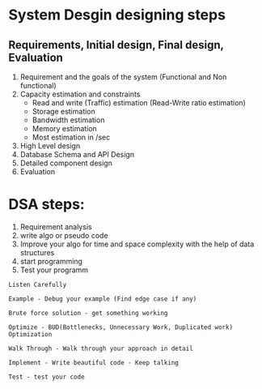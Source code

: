 # System Desgin designing steps
## Requirements, Initial design, Final design, Evaluation
1. Requirement and the goals of the system (Functional and Non functional)
2. Capacity estimation and constraints
    - Read and write (Traffic) estimation (Read-Write ratio estimation)
    - Storage estimation
    -  Bandwidth estimation
    - Memory estimation
    - Most estimation in /sec
3. High Level design
4. Database Schema and API Design
5. Detailed component design
6. Evaluation


# DSA steps:
1. Requirement analysis 
2. write algo or pseudo code
3. Improve your algo for time and space complexity with the help of data structures
4. start programming
5. Test your programm
```
Listen Carefully

Example - Debug your example (Find edge case if any)

Brute force solution - get something working

Optimize - BUD(Bottlenecks, Unnecessary Work, Duplicated work) Optimization 

Walk Through - Walk through your approach in detail

Implement - Write beautiful code - Keep talking

Test - test your code


```